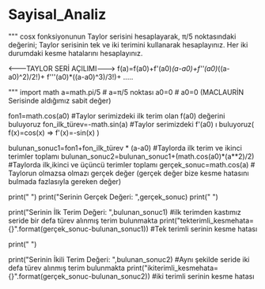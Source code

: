 # Sayisal_Analiz


""" cosx fonksiyonunun Taylor serisini hesaplayarak, π/5 noktasındaki değerini;
 Taylor serisinin tek ve iki terimini kullanarak hesaplayınız.
 Her iki durumdaki kesme hatalarını hesaplayınız.



 <---TAYLOR SERİ AÇILIMI--->
  f(a)=f(a0)+f'(a0)*(a-a0)+f''(a0)*((a-a0)^2)/2!)+ f'''(a0)*((a-a0)^3)/3!)+ .....
 
"""
import math
a=math.pi/5   # a=π/5 noktası
a0=0          # a0=0 (MACLAURİN Serisinde aldığımız sabit değer)

fon1=math.cos(a0)   #Taylor serimizdeki ilk terim olan f(a0) değerini buluyoruz
fon_ilk_türev=-math.sin(a)  #Taylor serimizdeki f'(a0) ı buluyoruz(  f(x)=cos(x) => f'(x)=-sin(x)  )

bulunan_sonuc1=fon1+fon_ilk_türev * (a-a0) #Taylorda ilk terim ve ikinci terimler toplamı
bulunan_sonuc2=bulunan_sonuc1+(math.cos(a0)*(a**2)/2)  #Taylorda ilk,ikinci ve üçüncü terimler toplamı
gerçek_sonuc=math.cos(a) # Taylorun olmazsa olmazı gerçek değer (gerçek değer bize kesme hatasını bulmada fazlasıyla gereken değer)

print("  ")
print("Serinin Gerçek Değeri: ",gerçek_sonuc)
print("  ")

print("Serinin İlk Terim Değeri: ",bulunan_sonuc1) #ilk terimden kastımız seride bir defa türev alınmış terim bulunmakta
print("tekterimli_kesmehata={}".format(gerçek_sonuc-bulunan_sonuc1)) #Tek terimli serinin kesme hatası

print("  ")

print("Serinin İkili Terim Değeri: ",bulunan_sonuc2) #Aynı şekilde seride iki defa türev alınmış terim bulunmakta
print("ikiterimli_kesmehata={}".format(gerçek_sonuc-bulunan_sonuc2))  #iki terimli serinin kesme hatası







